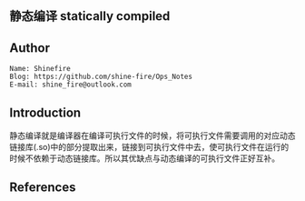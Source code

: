 ## 静态编译 statically compiled



## Author

```
Name: Shinefire
Blog: https://github.com/shine-fire/Ops_Notes
E-mail: shine_fire@outlook.com
```



## Introduction

静态编译就是编译器在编译可执行文件的时候，将可执行文件需要调用的对应动态链接库(.so)中的部分提取出来，链接到可执行文件中去，使可执行文件在运行的时候不依赖于动态链接库。所以其优缺点与动态编译的可执行文件正好互补。



## References



